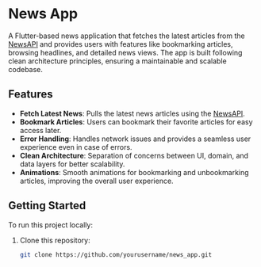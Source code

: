 # News App

A Flutter-based news application that fetches the latest articles from the [NewsAPI](https://newsapi.org/) and provides users with features like bookmarking articles, browsing headlines, and detailed news views. The app is built following clean architecture principles, ensuring a maintainable and scalable codebase.

## Features

- **Fetch Latest News**: Pulls the latest news articles using the [NewsAPI](https://newsapi.org/).
- **Bookmark Articles**: Users can bookmark their favorite articles for easy access later.
- **Error Handling**: Handles network issues and provides a seamless user experience even in case of errors.
- **Clean Architecture**: Separation of concerns between UI, domain, and data layers for better scalability.
- **Animations**: Smooth animations for bookmarking and unbookmarking articles, improving the overall user experience.

## Getting Started

To run this project locally:

1. Clone this repository:
   ```bash
   git clone https://github.com/yourusername/news_app.git
